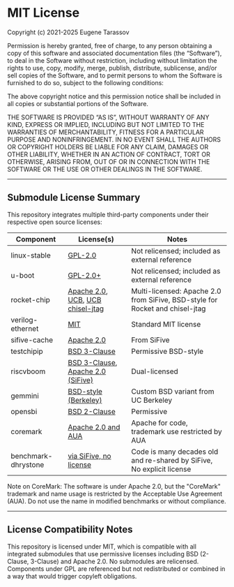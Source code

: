 # MIT License

Copyright (c) 2021-2025 Eugene Tarassov

Permission is hereby granted, free of charge, to any person obtaining a copy of this software and associated documentation files (the “Software”), to deal in the Software without restriction, including without limitation the rights to use, copy, modify, merge, publish, distribute, sublicense, and/or sell copies of the Software, and to permit persons to whom the Software is furnished to do so, subject to the following conditions:

The above copyright notice and this permission notice shall be included in all copies or substantial portions of the Software.

THE SOFTWARE IS PROVIDED “AS IS”, WITHOUT WARRANTY OF ANY KIND, EXPRESS OR IMPLIED, INCLUDING BUT NOT LIMITED TO THE WARRANTIES OF MERCHANTABILITY, FITNESS FOR A PARTICULAR PURPOSE AND NONINFRINGEMENT. IN NO EVENT SHALL THE AUTHORS OR COPYRIGHT HOLDERS BE LIABLE FOR ANY CLAIM, DAMAGES OR OTHER LIABILITY, WHETHER IN AN ACTION OF CONTRACT, TORT OR OTHERWISE, ARISING FROM, OUT OF OR IN CONNECTION WITH THE SOFTWARE OR THE USE OR OTHER DEALINGS IN THE SOFTWARE.

---

## Submodule License Summary

This repository integrates multiple third-party components under their respective open source licenses:

| Component         | License(s)              | Notes |
|------------------|--------------------------|-------|
| linux-stable     | [GPL-2.0](https://www.kernel.org/doc/html/v4.18/process/license-rules.html) | Not relicensed; included as external reference |
| u-boot           | [GPL-2.0+](https://github.com/u-boot/u-boot/tree/master/Licenses) | Not relicensed; included as external reference |
| rocket-chip      | [Apache 2.0](https://github.com/chipsalliance/rocket-chip/blob/master/LICENSE.SiFive), [UCB](https://github.com/chipsalliance/rocket-chip/blob/master/LICENSE.Berkeley), [UCB chisel-jtag](https://github.com/chipsalliance/rocket-chip/blob/master/LICENSE.jtag) | Multi-licensed: Apache 2.0 from SiFive, BSD-style for Rocket and chisel-jtag |
| verilog-ethernet | [MIT](https://github.com/alexforencich/verilog-ethernet/blob/master/COPYING) | Standard MIT license |
| sifive-cache     | [Apache 2.0](https://github.com/chipsalliance/rocket-chip-inclusive-cache/blob/main/LICENSE) | From SiFive |
| testchipip       | [BSD 3-Clause](https://github.com/ucb-bar/testchipip/blob/master/LICENSE) | Permissive BSD-style |
| riscvboom        | [BSD 3-Clause](https://github.com/riscv-boom/riscv-boom/blob/master/LICENSE), [Apache 2.0 (SiFive)](https://github.com/riscv-boom/riscv-boom/blob/master/LICENSE.SiFive) | Dual-licensed |
| gemmini          | [BSD-style (Berkeley)](https://github.com/ucb-bar/gemmini/blob/master/LICENSE) | Custom BSD variant from UC Berkeley |
| opensbi          | [BSD 2-Clause](https://github.com/riscv-software-src/opensbi/blob/master/COPYING.BSD) | Permissive |
| coremark         | [Apache 2.0 and AUA](https://github.com/eembc/coremark/blob/main/LICENSE.md) | Apache for code, trademark use restricted by AUA |
| benchmark-dhrystone | [via SiFive, no license](https://github.com/sifive/benchmark-dhrystone/blob/master/LICENSE?tab=License-1-ov-file) | Code is many decades old and re-shared by SiFive, No explicit license  |

Note on CoreMark: The software is under Apache 2.0, but the "CoreMark" trademark and name usage is restricted by the Acceptable Use Agreement (AUA). Do not use the name in modified benchmarks or without compliance.

---

## License Compatibility Notes

This repository is licensed under MIT, which is compatible with all integrated submodules that use permissive licenses including BSD (2-Clause, 3-Clause) and Apache 2.0. No submodules are relicensed. Components under GPL are referenced but not redistributed or combined in a way that would trigger copyleft obligations.
